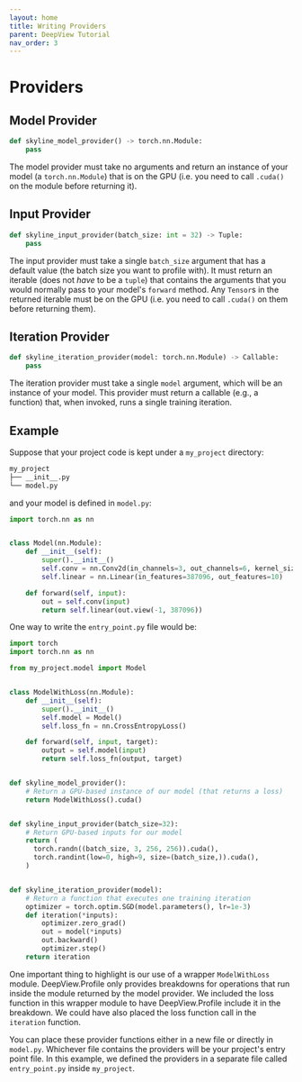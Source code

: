```yaml
---
layout: home
title: Writing Providers
parent: DeepView Tutorial
nav_order: 3
---
```


# Providers

## Model Provider

```python
def skyline_model_provider() -> torch.nn.Module:
    pass
```

The model provider must take no arguments and return an instance of your model (a `torch.nn.Module`) that is on the GPU (i.e. you need to call `.cuda()` on the module before returning it).

## Input Provider

```python
def skyline_input_provider(batch_size: int = 32) -> Tuple:
    pass
```

The input provider must take a single `batch_size` argument that has a default value (the batch size you want to profile with). It must return an iterable (does not *have* to be a `tuple`) that contains the arguments that you would normally pass to your model's `forward` method. Any `Tensor`s in the returned iterable must be on the GPU (i.e. you need to call `.cuda()` on them before returning them).


## Iteration Provider

```python
def skyline_iteration_provider(model: torch.nn.Module) -> Callable:
    pass
```

The iteration provider must take a single `model` argument, which will be an instance of your model. This provider must return a callable (e.g., a function) that, when invoked, runs a single training iteration.

## Example

Suppose that your project code is kept under a `my_project` directory:

```zsh
my_project
├── __init__.py
└── model.py
```
and your model is defined in `model.py`:

```python
import torch.nn as nn


class Model(nn.Module):
    def __init__(self):
        super().__init__()
        self.conv = nn.Conv2d(in_channels=3, out_channels=6, kernel_size=3)
        self.linear = nn.Linear(in_features=387096, out_features=10)

    def forward(self, input):
        out = self.conv(input)
        return self.linear(out.view(-1, 387096))
```

One way to write the `entry_point.py` file would be:

```python
import torch
import torch.nn as nn

from my_project.model import Model


class ModelWithLoss(nn.Module):
    def __init__(self):
        super().__init__()
        self.model = Model()
        self.loss_fn = nn.CrossEntropyLoss()

    def forward(self, input, target):
        output = self.model(input)
        return self.loss_fn(output, target)


def skyline_model_provider():
    # Return a GPU-based instance of our model (that returns a loss)
    return ModelWithLoss().cuda()


def skyline_input_provider(batch_size=32):
    # Return GPU-based inputs for our model
    return (
      torch.randn((batch_size, 3, 256, 256)).cuda(),
      torch.randint(low=0, high=9, size=(batch_size,)).cuda(),
    )


def skyline_iteration_provider(model):
    # Return a function that executes one training iteration
    optimizer = torch.optim.SGD(model.parameters(), lr=1e-3)
    def iteration(*inputs):
        optimizer.zero_grad()
        out = model(*inputs)
        out.backward()
        optimizer.step()
    return iteration
```
One important thing to highlight is our use of a wrapper `ModelWithLoss` module. DeepView.Profile only provides breakdowns for operations that run inside the module returned by the model provider. We included the loss function in this wrapper module to have DeepView.Profile include it in the breakdown. We could have also placed the loss function call in the `iteration` function.

You can place these provider functions either in a new file or directly in `model.py`. Whichever file contains the providers will be your project's entry point file. In this example, we defined the providers in a separate file called `entry_point.py` inside `my_project`.

